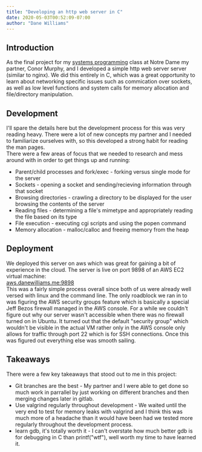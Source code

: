```yaml
---
title: "Developing an http web server in C"
date: 2020-05-03T00:52:09-07:00
author: "Dane Williams"
---
```


## Introduction

As the final project for my [systems programming](https://www3.nd.edu/~pbui/teaching/cse.20289.sp20/) class at Notre Dame my partner, Conor Murphy, and I developed a simple http web server server (similar to nginx). 
We did this entirely in C, which was a great opportunity to learn about networking specific issues such as commication over sockets, as well as low level functions and system calls for memory allocation and file/directory manipulation. 

## Development

I'll spare the details here but the development process for this was very reading heavy. There were a lot of new concepts my partner and I needed to familiarize ourselves with, so this developed a strong habit for reading the man pages.  
There were a few areas of focus that we needed to research and mess around with in order to get things up and running:  
* Parent/child processes and fork/exec - forking versus single mode for the server
* Sockets - opening a socket and sending/recieving information through that socket
* Browsing directories - crawling a directory to be displayed for the user browsing the contents of the server
* Reading files - determining a file's mimetype and appropriately reading the file based on its type
* File execution - executing cgi scripts and using the popen command
* Memory allocation - malloc/calloc and freeing memory from the heap

## Deployment

We deployed this server on aws which was great for gaining a bit of experience in the cloud. The server is live on port 9898 of an AWS EC2 virtual machine:  
[aws.danewilliams.me:9898](http://aws.danewilliams.me:9898)  
This was a fairly simple process overall since both of us were already well versed with linux and the command line.
The only roadblock we ran in to was figuring the AWS security groups feature which is basically a special Jeff Bezos firewall managed in the AWS console. For a while we couldn't figure out why our server wasn't accessible when there was no firewall turned on in Ubuntu. 
It turned out that the default "security group" which wouldn't be visible in the actual VM rather only in the AWS console only allows for traffic through port 22 which is for SSH connections. 
Once this was figured out everything else was smooth sailing. 

## Takeaways

There were a few key takeaways that stood out to me in this project:
* Git branches are the best - My partner and I were able to get done so much work in parrallel by just working on different branches and then merging changes later in gitlab.
* Use valgrind regularly throughout development - We waited until the very end to test for memory leaks with valgrind and I think this was much more of a headache than it would have been had we tested more regularly throughout the development process. 
* learn gdb, it's totally worth it - I can't overstate how much better gdb is for debugging in C than printf("wtf"), well worth my time to have learned it.

